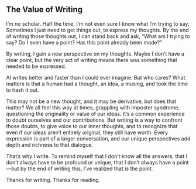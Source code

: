 ## The Value of Writing

<!-- Tags Tags Tags -->

<!-- ![Image](../images/article/jacques.jpg) -->

<!-- [Avatar] Jake Ramphal  
July 15, 2023  
X min read -->

I&#x2019;m no scholar. Half the time, I&#x2019;m not even sure I know what I&#x2019;m trying to say. Sometimes I just need to get things out, to express my thoughts. By the end of writing those thoughts out, I can stand back and ask, “What am I trying to say? Do I even have a point? Has this point already been made?”

By writing, I gain a new perspective on my thoughts. Maybe I don&#x2019;t have a clear point, but the very act of writing means there was something that needed to be expressed.

AI writes better and faster than I could ever imagine. But who cares? What matters is that a human had a thought, an idea, a musing, and took the time to hash it out.

This may not be a new thought, and it may be derivative, but does that matter? We all feel this way at times, grappling with imposter syndrome, questioning the originality or value of our ideas. It&#x2019;s a common experience to doubt ourselves and our contributions. But writing is a way to confront those doubts, to give voice to our inner thoughts, and to recognize that even if our ideas aren&#x2019;t entirely original, they still have worth. Every expression is part of a larger conversation, and our unique perspectives add depth and richness to that dialogue.

That&#x2019;s why I write. To remind myself that I don&#x2019;t know all the answers, that I don&#x2019;t always have to be profound or unique, that I don&#x2019;t always have a point—but by the end of writing this, I&#x2019;ve realized that is the point.

Thanks for writing. Thanks for reading.